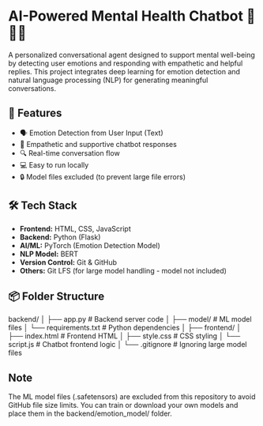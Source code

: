 # AI-Powered Mental Health Chatbot 🤖🧠💬

A personalized conversational agent designed to support mental well-being by detecting user emotions and responding with empathetic and helpful replies. This project integrates deep learning for emotion detection and natural language processing (NLP) for generating meaningful conversations.

## 🚀 Features

- 🗣️ Emotion Detection from User Input (Text)
- 🤗 Empathetic and supportive chatbot responses
- 🔍 Real-time conversation flow
- 💻 Easy to run locally
- 🔒 Model files excluded (to prevent large file errors)

## 🛠️ Tech Stack

- **Frontend:** HTML, CSS, JavaScript
- **Backend:** Python (Flask)
- **AI/ML:** PyTorch (Emotion Detection Model)
- **NLP Model:** BERT
- **Version Control:** Git & GitHub
- **Others:** Git LFS (for large model handling - model not included)

## 📦 Folder Structure

 backend/
│ ├── app.py # Backend server code
│ ├── model/ # ML model files
│ └── requirements.txt # Python dependencies
│
├── frontend/
│ ├── index.html # Frontend HTML
│ ├── style.css # CSS styling
│ └── script.js # Chatbot frontend logic
│
└── .gitignore # Ignoring large model files
 ## Note
The ML model files (.safetensors) are excluded from this repository to avoid GitHub file size limits. You can train or download your own models and place them in the backend/emotion_model/ folder.
